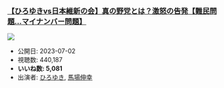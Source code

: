 ### [【ひろゆきvs日本維新の会】真の野党とは？激怒の告発【難民問題…マイナンバー問題】](https://www.youtube.com/watch?v=o10ukg5vbyw)
[![](https://img.youtube.com/vi/o10ukg5vbyw/sddefault.jpg)](https://www.youtube.com/watch?v=o10ukg5vbyw)
-   公開日: 2023-07-02
-   視聴数: 440,187
-   **いいね数: 5,081**
-   出演者: [ひろゆき](/rehacq_fan/people/ひろゆき "wikilink"), [馬場伸幸](/rehacq_fan/people/馬場伸幸 "wikilink")
